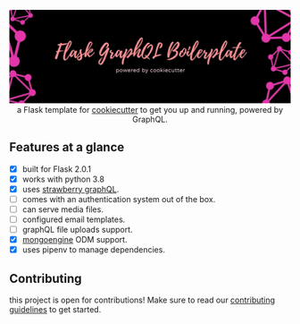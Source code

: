 <p align="center">
  <img src="assets/banner.jpg" />
  a Flask template for <a href="https://github.com/cookiecutter/cookiecutter">cookiecutter</a> to get you up and running, powered by GraphQL.
</p>

## Features at a glance

- [x] built for Flask 2.0.1
- [x] works with python 3.8
- [x] uses [strawberry graphQL](https://github.com/strawberry-graphql/strawberry).
- [ ] comes with an authentication system out of the box.
- [ ] can serve media files.
- [ ] configured email templates.
- [ ] graphQL file uploads support.
- [x] [mongoengine](https://github.com/MongoEngine/mongoengine) ODM support.
- [x] uses pipenv to manage dependencies.

## Contributing

this project is open for contributions! Make sure to read our [contributing guidelines](.github/CONTRIBUTING.md) to get started.
